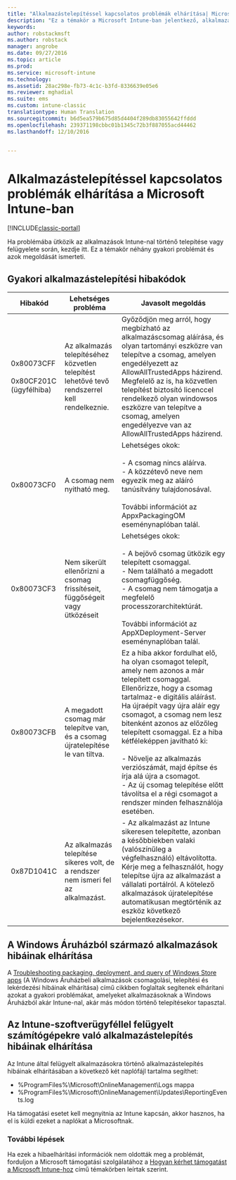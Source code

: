 ```yaml
---
title: "Alkalmazástelepítéssel kapcsolatos problémák elhárítása| Microsoft Docs"
description: "Ez a témakör a Microsoft Intune-ban jelentkező, alkalmazástelepítéssel kapcsolatos problémák megoldásához nyújt segítséget."
keywords: 
author: robstackmsft
ms.author: robstack
manager: angrobe
ms.date: 09/27/2016
ms.topic: article
ms.prod: 
ms.service: microsoft-intune
ms.technology: 
ms.assetid: 28ac298e-fb73-4c1c-b3fd-8336639e05e6
ms.reviewer: mghadial
ms.suite: ems
ms.custom: intune-classic
translationtype: Human Translation
ms.sourcegitcommit: b6d5ea579b675d85d4404f289db83055642ffddd
ms.openlocfilehash: 239371198cbbc01b1345c72b3f887055acd44462
ms.lasthandoff: 12/10/2016


---
```


# <a name="troubleshoot-app-deployment-problems-in-microsoft-intune"></a>Alkalmazástelepítéssel kapcsolatos problémák elhárítása a Microsoft Intune-ban

[!INCLUDE[classic-portal](../includes/classic-portal.md)]

Ha problémába ütközik az alkalmazások Intune-nal történő telepítése vagy felügyelete során, kezdje itt. Ez a témakör néhány gyakori problémát és azok megoldását ismerteti.

## <a name="common-app-deployment-error-codes"></a>Gyakori alkalmazástelepítési hibakódok

|Hibakód|Lehetséges probléma|Javasolt megoldás|
|--------------|--------------------|------------------------|
|0x80073CFF<br /><br />0x80CF201C (ügyfélhiba)|Az alkalmazás telepítéséhez közvetlen telepítést lehetővé tevő rendszerrel kell rendelkeznie.|Győződjön meg arról, hogy megbízható az alkalmazáscsomag aláírása, és olyan tartományi eszközre van telepítve a csomag, amelyen engedélyezett az AllowAllTrustedApps házirend. Megfelelő az is, ha közvetlen telepítést biztosító licenccel rendelkező olyan windowsos eszközre van telepítve a csomag, amelyen engedélyezve van az AllowAllTrustedApps házirend.|
|0x80073CF0|A csomag nem nyitható meg.|Lehetséges okok:<br /><br />-   A csomag nincs aláírva.<br />-   A közzétevő neve nem egyezik meg az aláíró tanúsítvány tulajdonosával.<br /><br />További információt az AppxPackagingOM eseménynaplóban talál.|
|0x80073CF3|Nem sikerült ellenőrizni a csomag frissítéseit, függőségeit vagy ütközéseit|Lehetséges okok:<br /><br />-   A bejövő csomag ütközik egy telepített csomaggal.<br />-   Nem található a megadott csomagfüggőség.<br />-   A csomag nem támogatja a megfelelő processzorarchitektúrát.<br /><br />További információt az AppXDeployment-Server eseménynaplóban talál.|
|0x80073CFB|A megadott csomag már telepítve van, és a csomag újratelepítése le van tiltva.|Ez a hiba akkor fordulhat elő, ha olyan csomagot telepít, amely nem azonos a már telepített csomaggal. Ellenőrizze, hogy a csomag tartalmaz-e digitális aláírást. Ha újraépít vagy újra aláír egy csomagot, a csomag nem lesz bitenként azonos az előzőleg telepített csomaggal. Ez a hiba kétféleképpen javítható ki:<br /><br />-   Növelje az alkalmazás verziószámát, majd építse és írja alá újra a csomagot.<br />-   Az új csomag telepítése előtt távolítsa el a régi csomagot a rendszer minden felhasználója esetében.|
|0x87D1041C|Az alkalmazás telepítése sikeres volt, de a rendszer nem ismeri fel az alkalmazást.|- Az alkalmazást az Intune sikeresen telepítette, azonban a későbbiekben valaki (valószínűleg a végfelhasználó) eltávolította. Kérje meg a felhasználót, hogy telepítse újra az alkalmazást a vállalati portálról. A kötelező alkalmazások újratelepítése automatikusan megtörténik az eszköz következő bejelentkezésekor.|

## <a name="troubleshooting-apps-from-the-windows-store"></a>A Windows Áruházból származó alkalmazások hibáinak elhárítása

A [Troubleshooting packaging, deployment, and query of Windows Store apps](https://msdn.microsoft.com/library/windows/desktop/hh973484.aspx) (A Windows Áruházbeli alkalmazások csomagolási, telepítési és lekérdezési hibáinak elhárítása) című cikkben foglaltak segítenek elhárítani azokat a gyakori problémákat, amelyeket alkalmazásoknak a Windows Áruházból akár Intune-nal, akár más módon történő telepítésekor tapasztal.

## <a name="troubleshooting-app-deployment-to-pcs-managed-by-the-intune-software-client"></a>Az Intune-szoftverügyféllel felügyelt számítógépekre való alkalmazástelepítés hibáinak elhárítása
Az Intune által felügyelt alkalmazásokra történő alkalmazástelepítés hibáinak elhárításában a következő két naplófájl tartalma segíthet:
- %ProgramFiles%\Microsoft\OnlineManagement\Logs mappa
- %ProgramFiles%\Microsoft\OnlineManagement\Updates\ReportingEvents.log

Ha támogatási esetet kell megnyitnia az Intune kapcsán, akkor hasznos, ha el is küldi ezeket a naplókat a Microsoftnak.


### <a name="next-steps"></a>További lépések
Ha ezek a hibaelhárítási információk nem oldották meg a problémát, forduljon a Microsoft támogatási szolgálatához a [Hogyan kérhet támogatást a Microsoft Intune-hoz](how-to-get-support-for-microsoft-intune.md) című témakörben leírtak szerint.


